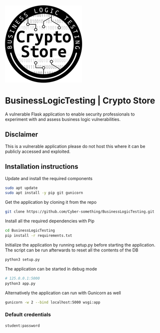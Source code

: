 ![Image](static/cyberstorelogo_circle.png?raw=true)
# BusinessLogicTesting | __Crypto Store__
A vulnerable Flask application to enable security professionals to experiment with and assess business logic vulnerabilities.

## Disclaimer
This is a vulnerable application please do not host this where it can be publicly accessed and exploited.

## Installation instructions
Update and install the required components
```sh
sudo apt update
sudo apt install -y pip git gunicorn
```
Get the application by cloning it from the repo
```sh
git clone https://github.com/Cyber-something/BusinessLogicTesting.git
```

Install all the required dependencies with Pip
```sh
cd BusinessLogicTesting
pip install -r requirements.txt
```

Initialize the application by running setup.py before starting the application. The script can be run afterwards to reset all the contents of the DB 
```sh
python3 setup.py
```

The application can be started in debug mode
```sh
# 125.0.0.1:5000
python3 app.py
```

Alternatively the application can run with Gunicorn as well
```sh
gunicorn -w 2 --bind localhost:5000 wsgi:app
```

### Default credentials
`student:password`